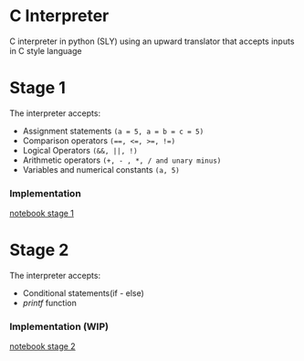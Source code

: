 # C Interpreter
C interpreter in python (SLY) using an upward translator that accepts inputs in C style language


# Stage 1

The interpreter accepts:

- Assignment statements `(a = 5, a = b = c = 5)`
- Comparison operators `(==, <=, >=, !=)`
- Logical Operators `(&&, ||, !)`
- Arithmetic operators `(+, - , *, / and unary minus)`
- Variables and numerical constants `(a, 5)`


### Implementation

[notebook stage 1](src/c_interpreter.ipynb)

# Stage 2

The interpreter accepts:

- Conditional statements(if - else)
- *printf* function

### Implementation (WIP)

[notebook stage 2](src/c_interpreter_stage2.ipynb)